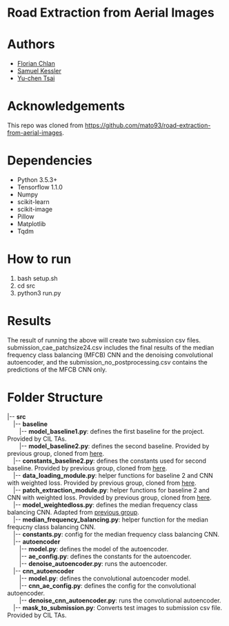# Road Extraction from Aerial Images

# Authors

* [Florian Chlan](https://github.com/flock0)
* [Samuel Kessler](https://github.com/skezle)
* [Yu-chen Tsai](https://github.com/paramoecium)

# Acknowledgements

This repo was cloned from https://github.com/mato93/road-extraction-from-aerial-images.

# Dependencies

* Python 3.5.3+
* Tensorflow 1.1.0
* Numpy
* scikit-learn
* scikit-image
* Pillow
* Matplotlib
* Tqdm

# How to run

1. bash setup.sh
2. cd src
3. python3 run.py

# Results

The result of running the above will create two submission csv files. submission_cae_patchsize24.csv includes the final results of the median frequency class balancing (MFCB) CNN and the denoising convolutional autoencoder, and the submission_no_postprocessing.csv contains the predictions of the MFCB CNN only.

# Folder Structure

|-- **src** <br>
&ensp;&ensp;|-- **baseline** <br>
&ensp;&ensp;&ensp;&ensp;|-- **model_baseline1.py**: defines the first baseline for the project. Provided by CIL TAs. <br>
&ensp;&ensp;&ensp;&ensp;|-- **model_baseline2.py**: defines the second baseline. Provided by previous group, cloned from [here](https://github.com/mato93/road-extraction-from-aerial-images). <br>
&ensp;&ensp;|-- **constants_baseline2.py**: defines the constants used for second baseline. Provided by previous group, cloned from [here](https://github.com/mato93/road-extraction-from-aerial-images). <br>
&ensp;&ensp;|-- **data_loading_module.py**: helper functions for baseline 2 and CNN with weighted loss. Provided by previous group, cloned from [here](https://github.com/mato93/road-extraction-from-aerial-images). <br>
&ensp;&ensp;|-- **patch_extraction_module.py**: helper functions for baseline 2 and CNN with weighted loss. Provided by previous group, cloned from [here](https://github.com/mato93/road-extraction-from-aerial-images). <br>
&ensp;&ensp;|-- **model_weightedloss.py**: defines the median frequency class balancing CNN. Adapted from [previous group](https://github.com/mato93/road-extraction-from-aerial-images). <br>
&ensp;&ensp;|-- **median_frequency_balancing.py**: helper function for the median frequcny class balancing CNN. <br>
&ensp;&ensp;|-- **constants.py**: config for the median frequency class balancing CNN. <br>
&ensp;&ensp;|-- **autoencoder** <br>
&ensp;&ensp;&ensp;&ensp;|-- **model.py**: defines the model of the autoencoder. <br>
&ensp;&ensp;&ensp;&ensp;|-- **ae_config.py**: defines the constants for the autoencoder. <br>
&ensp;&ensp;&ensp;&ensp;|-- **denoise_autoencoder.py**: runs the autoencoder. <br>
&ensp;&ensp;|-- **cnn_autoencoder** <br>
&ensp;&ensp;&ensp;&ensp;|-- **model.py**: defines the convolutional autoencoder model. <br>
&ensp;&ensp;&ensp;&ensp;|-- **cnn_ae_config.py**: defines the config for the convolutional autoencoder. <br>
&ensp;&ensp;&ensp;&ensp;|-- **denoise_cnn_autoencoder.py**: runs the convolutional autoencoder. <br>
&ensp;&ensp;|-- **mask_to_submission.py**: Converts test images to submission csv file. Provided by CIL TAs. <br>

